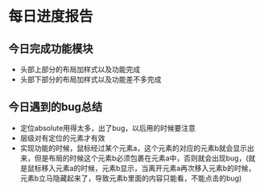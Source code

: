 # 每日进度报告

## 今日完成功能模块
 * 头部上部分的布局加样式以及功能完成
 * 头部下部分的布局加样式以及功能差不多完成
## 今日遇到的bug总结
 * 定位absolute用得太多，出了bug，以后用的时候要注意
 * 层级对有定位的元素才有效
 * 实现功能的时候，鼠标经过某个元素a，这个元素的对应的元素b就会显示出来，但是布局的时候这个元素b必须包裹在元素a中，否则就会出现bug，(就是鼠标移入元素a的时候，元素b显示，当离开元素a再次移入元素b的时候，元素b立马隐藏起来了，导致元素b里面的内容只能看，不能点击的bug)